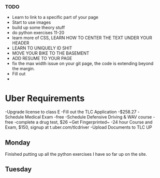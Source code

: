 ### TODO 
- Learn to link to a specific part of your page 
- Start to use images 
- build up some theory stuff 
- do python exercises 11-20
- learn more of CSS, LEARN HOW TO CENTER THE TEXT UNDER YOUR HEADER
- LEARN TO UNIQUELY ID SHIT
- MOVE YOUR BIKE TO THE BASEMENT
- ADD RESUME TO YOUR PAGE
- fix the max width issue on your git page, the code is extending beyond the margin.
- Fill out 
- 

# Uber Requirements
-Upgrade license to class E
-Fill out the TLC Application -$258.27 
-Schedule Medical Exam -free
-Schedule Defensive Driving & WAV course -free 
-complete a drug test, $26
~Get Fingerprinted~
-24 hour Course and Exam, $150, signup at t.uber.com/tlcdriver
-Upload Documents to TLC UP 

## Monday 
Finished putting up all the python exercises I have so far up on the site. 

## Tuesday


